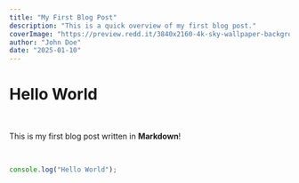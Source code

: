 ```yaml
---
title: "My First Blog Post"
description: "This is a quick overview of my first blog post."
coverImage: "https://preview.redd.it/3840x2160-4k-sky-wallpaper-background-v0-p591n1liy7j81.png?width=1080&crop=smart&auto=webp&s=6c4aed8c6bd29e45bceb920742dcd768d480af5e"
author: "John Doe"
date: "2025-01-10"
---
```


# Hello World

<br>

This is my first blog post written in **Markdown**!

<br>

```js
console.log("Hello World");
```